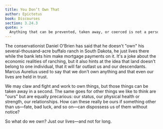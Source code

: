 ```yaml
---
title: You Don’t Own That
author: Epictetus
book: Discourses
section: 3.24.3
quote: >
  Anything that can be prevented, taken away, or coerced is not a person's own—but those things that can't be blocked are their own.
---
```


The conservationist Daniel O'Brien has said that he doesn't "own" his several-thousand-acre buffalo ranch in South Dakota, he just lives there while the bank lets him make mortgage payments on it. It's a joke about the economic realities of ranching, but it also hints at the idea that land doesn't belong to one individual, that it will far outlast us and our descendants. Marcus Aurelius used to say that we don't own anything and that even our lives are held in trust.

We may claw and fight and work to own things, but those things can be taken away in a second. The same goes for other things we like to think are "ours" but are equally precarious: our status, our physical health or strength, our relationships. How can these really be ours if something other than us—fate, bad luck, and so on—can dispossess us of them without notice?

So what do we own? Just our lives—and not for long.
